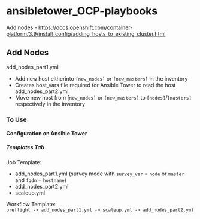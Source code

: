 # ansibletower_OCP-playbooks
Add nodes - https://docs.openshift.com/container-platform/3.9/install_config/adding_hosts_to_existing_cluster.html

## Add Nodes
add_nodes_part1.yml
* Add new host eitherinto `[new_nodes]` or `[new_masters]` in the inventory
* Creates host_vars file required for Ansible Tower to read the host
add_nodes_part2.yml
* Move new host from [`new_nodes]` or `[new_masters]` to `[nodes]`/`[masters]` respectively in the inventory

### To Use
#### Configuration on Ansible Tower
##### Templates Tab
Job Template:
* add_nodes_part1.yml (survey mode with `survey_var` = `node` or `master` and `fqdn` = `hostname`)
* add_nodes_part2.yml
* scaleup.yml 

Workflow Template: <br />
`preflight -> add_nodes_part1.yml -> scaleup.yml -> add_nodes_part2.yml`
